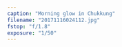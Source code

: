 ```yaml
---
caption: "Morning glow in Chukkung"
filename: "20171116024112.jpg"
fstop: "f/1.8"
exposure: "1/50"
---
```

